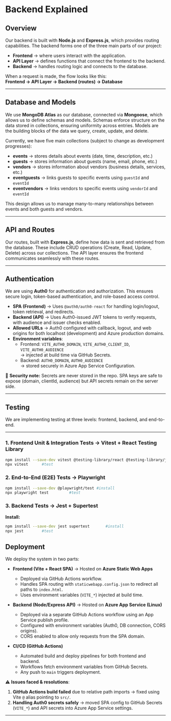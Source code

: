 # Backend Explained

## Overview
Our backend is built with **Node.js** and **Express.js**, which provides routing capabilities. The backend forms one of the three main parts of our project:
- **Frontend** → where users interact with the application.
- **API Layer** → defines functions that connect the frontend to the backend.
- **Backend** → handles routing logic and connects to the database.

When a request is made, the flow looks like this:  
**Frontend → API Layer → Backend (routes) → Database**

---

## Database and Models
We use **MongoDB Atlas** as our database, connected via **Mongoose**, which allows us to define schemas and models. Schemas enforce structure on the data stored in collections, ensuring uniformity across entries. Models are the building blocks of the data we query, create, update, and delete.

Currently, we have five main collections (subject to change as development progresses):

- **events** → stores details about events (date, time, description, etc.)
- **guests** → stores information about guests (name, email, phone, etc.)
- **vendors** → stores information about vendors (business details, services, etc.)
- **eventguests** → links guests to specific events using `guestId` and `eventId`
- **eventvendors** → links vendors to specific events using `vendorId` and `eventId`

This design allows us to manage many-to-many relationships between events and both guests and vendors.

---

## API and Routes
Our routes, built with **Express.js**, define how data is sent and retrieved from the database. These include CRUD operations (Create, Read, Update, Delete) across our collections. The API layer ensures the frontend communicates seamlessly with these routes.

---

## Authentication 
We are using **Auth0** for authentication and authorization. This ensures secure login, token-based authentication, and role-based access control.

- **SPA (Frontend)** → Uses `@auth0/auth0-react` for handling login/logout, token retrieval, and redirects.
- **Backend (API)** → Uses Auth0-issued JWT tokens to verify requests, with audience and issuer checks enabled.
- **Allowed URLs** → Auth0 configured with callback, logout, and web origins for both localhost (development) and Azure production domains.
- **Environment variables**:
  - Frontend: `VITE_AUTH0_DOMAIN`, `VITE_AUTH0_CLIENT_ID`, `VITE_AUTH0_AUDIENCE`  
    → injected at build time via GitHub Secrets.
  - Backend: `AUTH0_DOMAIN`, `AUTH0_AUDIENCE`  
    → stored securely in Azure App Service Configuration.

🔐 **Security note:** Secrets are never stored in the repo. SPA keys are safe to expose (domain, clientId, audience) but API secrets remain on the server side.

---

## Testing
We are implementing testing at three levels: frontend, backend, and end-to-end.

---

### 1. Frontend Unit & Integration Tests → Vitest + React Testing Library
```bash
npm install --save-dev vitest @testing-library/react @testing-library/jest-dom      #install
npx vitest      #test
```
### 2. End-to-End (E2E) Tests → Playwright
```bash
npm install --save-dev @playwright/test #install
npx playwright test         #test
```
### 3. Backend Tests → Jest + Supertest
**Install:**
```bash
npm install --save-dev jest supertest       #install
npx jest        #test
```

## Deployment
We deploy the system in two parts:

- **Frontend (Vite + React SPA)** → Hosted on **Azure Static Web Apps**  
  - Deployed via GitHub Actions workflow.  
  - Handles SPA routing with `staticwebapp.config.json` to redirect all paths to `index.html`.  
  - Uses environment variables (`VITE_*`) injected at build time.

- **Backend (Node/Express API)** → Hosted on **Azure App Service (Linux)**  
  - Deployed via a separate GitHub Actions workflow using an App Service publish profile.  
  - Configured with environment variables (Auth0, DB connection, CORS origins).  
  - CORS enabled to allow only requests from the SPA domain.

- **CI/CD (GitHub Actions)**  
  - Automated build and deploy pipelines for both frontend and backend.  
  - Workflows fetch environment variables from GitHub Secrets.  
  - Any push to `main` triggers deployment.

⚠️ **Issues faced & resolutions**:
1. **GitHub Actions build failed** due to relative path imports → fixed using Vite `@` alias pointing to `src/`.  
2. **Handling Auth0 secrets safely** → moved SPA config to GitHub Secrets (`VITE_*`) and API secrets into Azure App Service settings.



---


